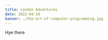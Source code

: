 ```yaml
---
title: London Adventures
date: 2022-04-19
banner: ./the-art-of-computer-programming.jpg
---
```


Hye there
